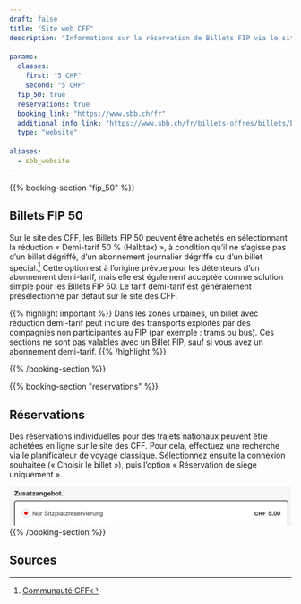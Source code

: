 ```yaml
---
draft: false
title: "Site web CFF"
description: "Informations sur la réservation de Billets FIP via le site web des CFF."

params:
  classes:
    first: "5 CHF"
    second: "5 CHF"
  fip_50: true
  reservations: true
  booking_link: "https://www.sbb.ch/fr"
  additional_info_link: "https://www.sbb.ch/fr/billets-offres/billets/billet-parcours-suisse/reservation-de-places.html"
  type: "website"

aliases:
  - sbb_website
---
```


{{% booking-section "fip_50" %}}

## Billets FIP 50

Sur le site des CFF, les Billets FIP 50 peuvent être achetés en sélectionnant la réduction « Demi-tarif 50 % (Halbtax) », à condition qu’il ne s’agisse pas d’un billet dégriffé, d’un abonnement journalier dégriffé ou d’un billet spécial.[^1] Cette option est à l’origine prévue pour les détenteurs d’un abonnement demi-tarif, mais elle est également acceptée comme solution simple pour les Billets FIP 50. Le tarif demi-tarif est généralement présélectionné par défaut sur le site des CFF.

{{% highlight important %}}
Dans les zones urbaines, un billet avec réduction demi-tarif peut inclure des transports exploités par des compagnies non participantes au FIP (par exemple : trams ou bus). Ces sections ne sont pas valables avec un Billet FIP, sauf si vous avez un abonnement demi-tarif.
{{% /highlight %}}

{{% /booking-section %}}

{{% booking-section "reservations" %}}

## Réservations

Des réservations individuelles pour des trajets nationaux peuvent être achetées en ligne sur le site des CFF. Pour cela, effectuez une recherche via le planificateur de voyage classique. Sélectionnez ensuite la connexion souhaitée (« Choisir le billet »), puis l’option « Réservation de siège uniquement ».

![Réserver une place CFF](sbb_reservation.webp)
{{% /booking-section %}}

## Sources

[^1]: [Communauté CFF](https://community.sbb.ch/d/2251-kann-man-als-fip-beg%C3%BCnstigter-tickets-weiterhin-online-mittels-halbtax-kaufen)
